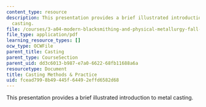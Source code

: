 ```yaml
---
content_type: resource
description: This presentation provides a brief illustrated introduction to metal
  casting.
file: /courses/3-a04-modern-blacksmithing-and-physical-metallurgy-fall-2008/fcead7998b49445f64492effd6582d68_MIT3_A04f08_lec_casting.pdf
file_type: application/pdf
learning_resource_types: []
ocw_type: OCWFile
parent_title: Casting
parent_type: CourseSection
parent_uid: dd3c6013-b987-e7a0-6622-68fb11688a6a
resourcetype: Document
title: Casting Methods & Practice
uid: fcead799-8b49-445f-6449-2effd6582d68
---
```

This presentation provides a brief illustrated introduction to metal casting.

